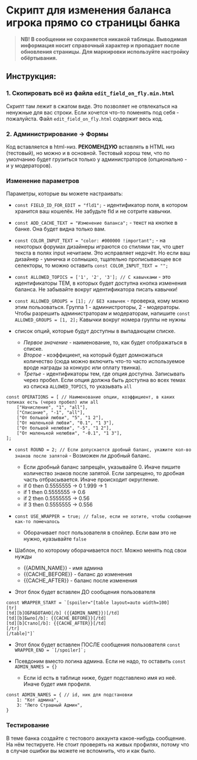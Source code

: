 # Скрипт для изменения баланса игрока прямо со страницы банка
> **NB! В сообщении не сохраняется никакой таблицы. Выводимая информация носит справочный характер и пропадает после обновления страницы. Для маркировки используйте настройку обёртывания.**

## Инструкция:
### 1. Скопировать всё из файла `edit_field_on_fly.min.html`
Скрипт там лежит в сжатом виде. Это позволяет не отвлекаться на ненужные для вас строки. Если хочется что-то поменять под себя - пожалуйста. Файл `edit_field_on_fly.html` содержит весь код.

### 2. Администрирование -> Формы
Код вставляется в html-низ. **РЕКОМЕНДУЮ** вставлять в HTML низ (тестовый), но можно и в основной. Тестовый хорош тем, что по умолчанию будет грузиться только у администраторов (опционально - и у модераторов).

### Изменение параметров
Параметры, которые вы можете настраивать:
- `const FIELD_ID_FOR_EDIT = "fld1";` - идентификатор поля, в котором хранится ваш кошелёк. Не забудьте fld и не сотрите кавычки.

- `const ADD_CACHE_TEXT = "Изменение баланса";` - текст на кнопке в банке. Она будет видна только вам.

- `const COLOR_INPUT_TEXT = "color: #000000 !important";` - на некоторых форумах дизайнеры играются со стилями так, что цвет текста в полях input нечитаем. Это исправляет недочёт. Но если ваш дизайнер - умничка и солнышко, тщательно прописывающее все селекторы, то можно оставить `const COLOR_INPUT_TEXT = "";`

- `const ALLOWED_TOPICS = ['1', '2', '3']; // С кавычками` - это идентификаторы ТЕМ, в которых будет доступна кнопка изменения баланса. Не забывайте вокруг идентификатора писать кавычки!

- `const ALLOWED_GROUPS = [1]; // БЕЗ кавычек` - проверка, кому можно этим пользоваться. Группа 1 - администроторы, 2 - модераторы. Чтобы разрешить администраторам и модераторам, напишите `const ALLOWED_GROUPS = [1, 2];` Кавычки вокруг номера группы не нужны

- список опций, которые будут доступны в выпадающем списке.
  - _Первое значение_ - наименование, то, как будет отображаться в списке.
  - _Второе_ - коэффициент, на который будет домножаться количество (сюда можно включить что-то часто используемое вроде награды за конкурс или оплату твинка).
  - _Третье_ - идентификаторы тем, где опция доступна. Записывать через пробел. Если опция должна быть доступна во всех темах из списка `ALLOWED_TOPICS`, то указывать `all`
```
const OPERATIONS = [ // Наименование опции, коэффициент, в каких топиках есть (через пробел) или all
	["Начисление", "1", "all"],
	["Списание", "-1", "all"],
	["От большой любви", "5", "1 2"],
	["От маленькой любви", "0.1", "1 3"],
	["От большой нелюбви", "-5", "1 2"],
	["От маленькой нелюбви", "-0.1", "1 3"],
];
```
- `const ROUND = 2; // Если допускается дробный баланс, укажите кол-во знаков после запятой` -  Возможен ли дробный баланс.
  - Если дробный баланс запрещён, указывайте 0. Иначе пишите количество знаков после запятой. Если запрещено, то дробная часть отбрасывается. Иначе происходит округление.
  - if 0 then 0.5555555 -> 0		1.999 -> 1
  - if 1 then 0.5555555 -> 0.6
  - if 2 then 0.5555555 -> 0.56
  - if 3 then 0.5555555 -> 0.556

- `const USE_WRAPPER = true; // false, если не хотите, чтобы сообщение как-то помечалось`
  - Оборачивает пост пользователя в спойлер. Если вам это не нужно, куазывайте `false`

- Шаблон, по которому оборачивается пост. Можно менять под свои нужды
  - {{ADMIN_NAME}} - имя админа
  - {{CACHE_BEFORE}} - баланс до изменения
  - {{CACHE_AFTER}} - баланс после изменения
    
- Этот блок будет вставлен ДО сообщения пользователя
```
const WRAPPER_START = `[spoiler="[table layout=auto width=100]
[tr]
[td][b]ОБРАБОТАНО[/b] ({{ADMIN_NAME}})[/td]
[td][b]Было[/b]: {{CACHE_BEFORE}}[/td]
[td][b]Стало[/b]: {{CACHE_AFTER}}[/td]
[/tr]
[/table]"]`
```

- Этот блок будет вставлен ПОСЛЕ сообщения пользователя
```const WRAPPER_END = `[/spoiler]`;```

- Псевдоним вместо логина админа. Если не надо, то оставить `const ADMIN_NAMES = {}`
  - Если id есть в таблице ниже, будет подставлено имя из неё. Иначе будет имя профиля.
```
const ADMIN_NAMES = { // id, ник для подстановки
	1: "Кот админа",
	3: "Люто Страшный Админ",
}
```

### Тестирование
В теме банка создайте с тестового аккаунта какое-нибудь сообщение. На нём тестируете. Не стоит проверять на живых профилях, потому что в случае ошибки вы можете не вспомнить, что и как было.
